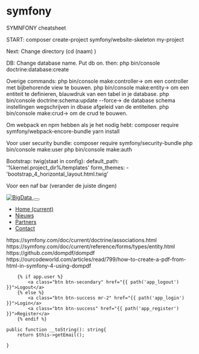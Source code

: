 # symfony
SYMNFONY cheatsheet

START:
composer create-project symfony/website-skeleton my-project

Next:
Change directory (cd (naam) )

DB:
Change database name. Put db on. then:
php bin/console doctrine:database:create

Overige commands:
php bin/console make:controller-> om een controller met bijbehorende view te bouwen.
php bin/console make:entity-> om een entiteit te definieren, blauwdruk van een tabel in je database.
php bin/console doctrine:schema:update --force-> de database schema instellingen wegschrijven in dbase afgeleid van de entiteiten.
php bin/console make:crud-> om de crud te bouwen.

Om webpack en npm hebben als je het nodig hebt:
 composer require symfony/webpack-encore-bundle
 yarn install

Voor user security bundle:
composer require symfony/security-bundle
php bin/console make:user
php bin/console make:auth

Bootstrap:
twig(staat in config):
    default_path: '%kernel.project_dir%/templates'
    form_themes:
        - 'bootstrap_4_horizontal_layout.html.twig'




Voor een naf bar (verander de juiste dingen)
<nav class="sticky-top navbar navbar-expand-lg navbar-light">
    <a class="navbar-brand" href="{{ path('home') }}">
        <img class="img-fluid" src="{{ asset('images/logo_innovatiehub.svg') }}" alt="BigData">
    </a>
    <button class="navbar-toggler" type="button" data-toggle="collapse" data-target="#navbarSupportedContent"
            aria-controls="navbarSupportedContent" aria-expanded="false" aria-label="Toggle navigation">
        <span class="navbar-toggler-icon"></span>
    </button>
    <!-- TODO: add active class based on URL -->
    <div class="collapse navbar-collapse" id="navbarSupportedContent">
        <ul class="navbar-nav ml-auto mr-4">
            <li class="nav-item">
                <a class="nav-link active" href="{{ path('home') }}">Home <span class="sr-only">(current)</span></a>
            </li>
            <li class="nav-item disabled">
                <a class="nav-link" href="{{ path('nieuws_index') }}">Nieuws</a>
            </li>
            <li class="nav-item disabled">
                <a class="nav-link" href="{{ path('partner') }}">Partners</a>
            </li>
            <li class="nav-item disabled">
                <a class="nav-link" href="{{ path('contact') }}">Contact</a>
            </li>
        </ul>
</div>
</nav>
https://symfony.com/doc/current/doctrine/associations.html
https://symfony.com/doc/current/reference/forms/types/entity.html
https://github.com/dompdf/dompdf
https://ourcodeworld.com/articles/read/799/how-to-create-a-pdf-from-html-in-symfony-4-using-dompdf

        {% if app.user %}
            <a class="btn btn-secondary" href="{{ path('app_logout') }}">Logout</a>
        {% else %}
            <a class="btn btn-success mr-2" href="{{ path('app_login') }}">Login</a>
            <a class="btn btn-success" href="{{ path('app_register') }}">Register</a>
        {% endif %}

    public function __toString(): string{
        return $this->getEmail();

    }
